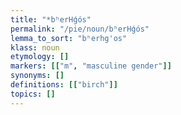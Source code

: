 ```yaml
---
title: "*bʰerHǵós"
permalink: "/pie/noun/bʰerHǵós"
lemma_to_sort: "bʰerhg'os"
klass: noun
etymology: []
markers: [["m", "masculine gender"]]
synonyms: []
definitions: [["birch"]]
topics: []
---
```

